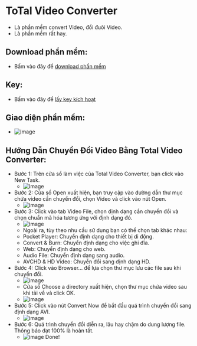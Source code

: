 # ToTal Video Converter
- Là phần mềm convert Video, đổi đuôi Video.
- Là phần mềm rất hay.

## Download phần mềm: ##
- Bấm vào đây để [download phần mềm](https://raw.githubusercontent.com/BsNgChiThanh/ToTal-Video-Converter/IMP/ToTal%20Video%20Converter.exe)

## Key: ##
- Bấm vào đây để [lấy key kích hoạt](https://github.com/BsNgChiThanh/ToTal-Video-Converter/blob/IMP/Key.txt)

## Giao diện phần mềm: ##
- ![image](https://github.com/BsNgChiThanh/ToTal-Video-Converter/assets/82578024/d0c6930e-e6f4-4779-b09b-270cbdd307ec)

## Hướng Dẫn Chuyển Đổi Video Bằng Total Video Converter: ##
- Bước 1: Trên cửa sổ làm việc của Total Video Converter, bạn click vào New Task.
  - ![image](https://github.com/BsNgChiThanh/ToTal-Video-Converter/assets/82578024/9da9be46-5e1c-4278-a019-08fb4c6bd7ef)
- Bước 2: Cửa sổ Open xuất hiện, bạn truy cập vào đường dẫn thư mục chứa video cần chuyển đổi, chọn Video và click vào nút Open.
  - ![image](https://github.com/BsNgChiThanh/ToTal-Video-Converter/assets/82578024/60a7edbc-054e-4546-82a1-d77d89f5804f)
- Bước 3: Click vào tab Video File, chọn định dạng cần chuyển đổi và chọn chuẩn mã hóa tương ứng với định dạng đó.
  - ![image](https://github.com/BsNgChiThanh/ToTal-Video-Converter/assets/82578024/cc974dca-5cbd-4b30-899f-67c7b10d5e4e)
  - Ngoài ra, tùy theo nhu cầu sử dụng bạn có thể chọn tab khác nhau:
  - Pocket Player: Chuyển định dạng cho thiết bị di động.
  - Convert & Burn: Chuyển định dạng cho việc ghi đĩa.
  - Web: Chuyển định dạng cho web.
  - Audio File: Chuyển định dạng sang audio.
  - AVCHD & HD Video: Chuyển đổi sang định dạng HD.
- Bước 4: Click vào Browser... để lựa chọn thư mục lưu các file sau khi chuyển đổi.
  - ![image](https://github.com/BsNgChiThanh/ToTal-Video-Converter/assets/82578024/9c642b68-7c97-4b1e-bf61-63fa0c4b8a3f)
  - Cửa sổ Choose a directory xuất hiện, chọn thư mục chứa video sau khi tải về và click OK.
  - ![image](https://github.com/BsNgChiThanh/ToTal-Video-Converter/assets/82578024/84a4a88d-b6d4-4b28-b515-f1dcbb5f1a18)
- Bước 5: Click vào nút Convert Now để bắt đầu quá trình chuyển đổi sang định dạng AVI.
  - ![image](https://github.com/BsNgChiThanh/ToTal-Video-Converter/assets/82578024/50d92997-a699-4a35-9adf-0b4799d3043a)
- Bước 6: Quá trình chuyển đổi diễn ra, lâu hay chậm do dung lượng file. Thông báo đạt 100% là hoàn tất.
  - ![image](https://github.com/BsNgChiThanh/ToTal-Video-Converter/assets/82578024/5812187c-fa92-4dc2-87b8-d9cd05fdefc9)
Done!

